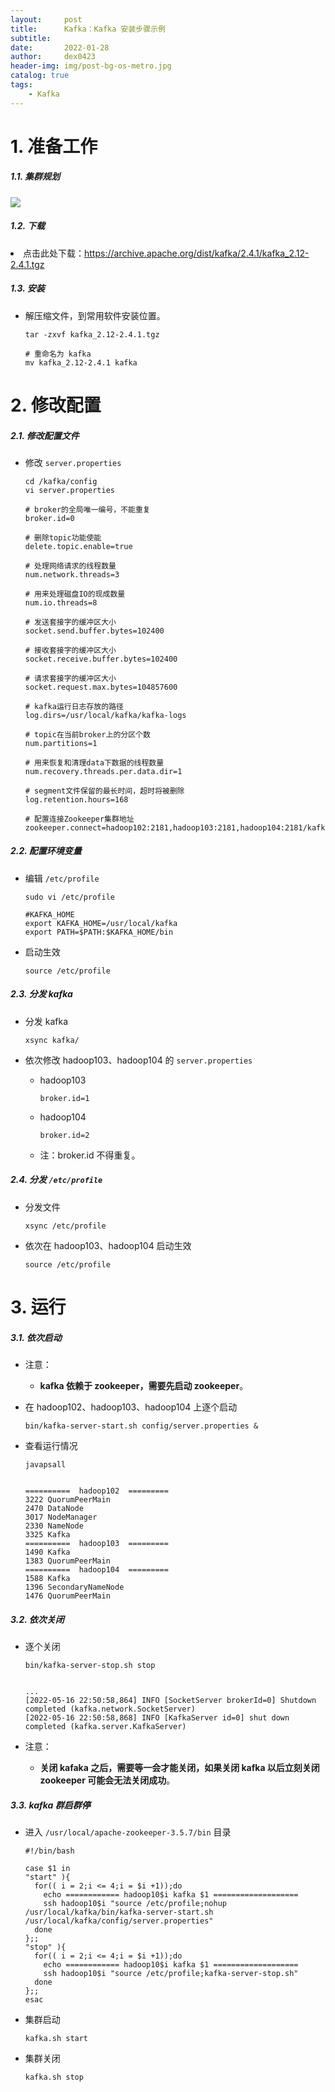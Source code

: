 ```yaml
---
layout:     post
title:      Kafka：Kafka 安装步骤示例
subtitle:   
date:       2022-01-28
author:     dex0423
header-img: img/post-bg-os-metro.jpg
catalog: true
tags:
    - Kafka
---
```


# 1. 准备工作

##### 1.1. 集群规划

  ![]({{site.baseurl}}/img-post/kafka.png)

##### 1.2. 下载

<li>点击此处下载：<a href="https://archive.apache.org/dist/kafka/2.4.1/kafka_2.12-2.4.1.tgz">https://archive.apache.org/dist/kafka/2.4.1/kafka_2.12-2.4.1.tgz</a></li>

##### 1.3. 安装

- 解压缩文件，到常用软件安装位置。

    ```aidl
    tar -zxvf kafka_2.12-2.4.1.tgz
    
    # 重命名为 kafka
    mv kafka_2.12-2.4.1 kafka
    ```

# 2. 修改配置

##### 2.1. 修改配置文件

- 修改 `server.properties`

    ```aidl
    cd /kafka/config
    vi server.properties
    ```

    ```aidl
    # broker的全局唯一编号，不能重复
    broker.id=0
  
    # 删除topic功能使能
    delete.topic.enable=true
  
    # 处理网络请求的线程数量
    num.network.threads=3
  
    # 用来处理磁盘IO的现成数量
    num.io.threads=8
  
    # 发送套接字的缓冲区大小
    socket.send.buffer.bytes=102400
  
    # 接收套接字的缓冲区大小
    socket.receive.buffer.bytes=102400
  
    # 请求套接字的缓冲区大小
    socket.request.max.bytes=104857600
  
    # kafka运行日志存放的路径 
    log.dirs=/usr/local/kafka/kafka-logs
  
    # topic在当前broker上的分区个数
    num.partitions=1
  
    # 用来恢复和清理data下数据的线程数量
    num.recovery.threads.per.data.dir=1
  
    # segment文件保留的最长时间，超时将被删除
    log.retention.hours=168
  
    # 配置连接Zookeeper集群地址
    zookeeper.connect=hadoop102:2181,hadoop103:2181,hadoop104:2181/kafka
    ```
  
##### 2.2. 配置环境变量

- 编辑 `/etc/profile`

  ```aidl
  sudo vi /etc/profile
  
  #KAFKA_HOME
  export KAFKA_HOME=/usr/local/kafka
  export PATH=$PATH:$KAFKA_HOME/bin
  ```

- 启动生效

  ```
  source /etc/profile
  ```

##### 2.3. 分发 kafka

- 分发 kafka

  ```aidl
  xsync kafka/
  ```

- 依次修改 hadoop103、hadoop104 的 `server.properties`
  - hadoop103
    ```aidl
    broker.id=1
    ```
  - hadoop104
    ```aidl
    broker.id=2
    ```
  - 注：broker.id 不得重复。

##### 2.4. 分发 `/etc/profile`

- 分发文件

  ```aidl
  xsync /etc/profile
  ```

- 依次在 hadoop103、hadoop104 启动生效

  ```
  source /etc/profile
  ```


# 3. 运行

##### 3.1. 依次启动

- 注意：
  - **kafka 依赖于 zookeeper，需要先启动 zookeeper**。

- 在 hadoop102、hadoop103、hadoop104 上逐个启动

    ```aidl
    bin/kafka-server-start.sh config/server.properties &
    ```

- 查看运行情况

  ```aidl
  javapsall
  
  
  ==========  hadoop102  =========
  3222 QuorumPeerMain
  2470 DataNode
  3017 NodeManager
  2330 NameNode
  3325 Kafka
  ==========  hadoop103  =========
  1490 Kafka
  1383 QuorumPeerMain
  ==========  hadoop104  =========
  1588 Kafka
  1396 SecondaryNameNode
  1476 QuorumPeerMain
  ```

##### 3.2. 依次关闭

- 逐个关闭
  ```
  bin/kafka-server-stop.sh stop
  
  
  ...
  [2022-05-16 22:50:58,864] INFO [SocketServer brokerId=0] Shutdown completed (kafka.network.SocketServer)
  [2022-05-16 22:50:58,868] INFO [KafkaServer id=0] shut down completed (kafka.server.KafkaServer)
  ```

- 注意：
  - **关闭 kafaka 之后，需要等一会才能关闭，如果关闭 kafka 以后立刻关闭 zookeeper 可能会无法关闭成功**。

##### 3.3. kafka 群启群停

- 进入 `/usr/local/apache-zookeeper-3.5.7/bin` 目录

  ```
  #!/bin/bash

  case $1 in
  "start" ){
    for(( i = 2;i <= 4;i = $i +1));do
      echo ============ hadoop10$i kafka $1 ===================
      ssh hadoop10$i "source /etc/profile;nohup /usr/local/kafka/bin/kafka-server-start.sh /usr/local/kafka/config/server.properties"
    done
  };;
  "stop" ){
    for(( i = 2;i <= 4;i = $i +1));do
      echo ============ hadoop10$i kafka $1 ===================
      ssh hadoop10$i "source /etc/profile;kafka-server-stop.sh"
    done
  };;
  esac
  ```

- 集群启动
  ```
  kafka.sh start
  ```
- 集群关闭
  ```
  kafka.sh stop
  ```

